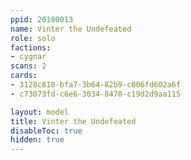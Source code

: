 ```yaml
---
ppid: 20180013
name: Vinter the Undefeated
role: solo
factions:
- cygnar
scans: 2
cards:
- 3128c818-bfa7-3b64-82b9-c006fd602a6f
- c73073fd-c6e6-3034-8470-c19d2d9aa115

layout: model
title: Vinter the Undefeated
disableToc: true
hidden: true
---
```


